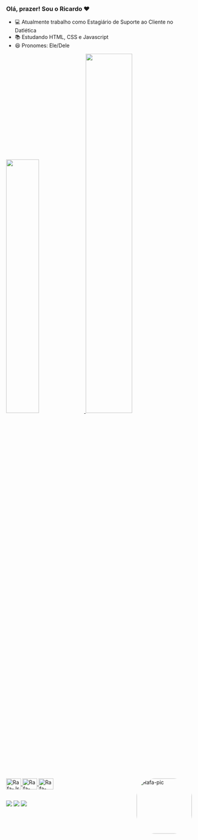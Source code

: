 ### Olá, prazer! Sou o Ricardo ❤

- 💻 Atualmente trabalho como Estagiário de Suporte ao Cliente no Datlética
- 📚 Estudando HTML, CSS e Javascript
- 😆 Pronomes: Ele/Dele

<div align="left">
  <a href="https://github.com/RicardooFilho">
  <img width="42%" src="https://github-readme-stats.vercel.app/api?username=RicardooFilho&show_icons=true&theme=maroongold&include_all_commits=true&count_private=true"/>
  <img width="50%" src="https://github-readme-stats.vercel.app/api/top-langs/?username=RicardooFilho&layout=compact&langs_count=7&theme=maroongold"/>
</div>
  
<div style="display: inline_block"><br>
  <img align="center" alt="Rafa-Js" height="30" width="40" src="https://cdn.jsdelivr.net/gh/devicons/devicon/icons/javascript/javascript-original.svg">
  <img align="center" alt="Rafa-HTML" height="30" width="40" src="https://cdn.jsdelivr.net/gh/devicons/devicon/icons/html5/html5-original.svg">
  <img align="center" alt="Rafa-CSS" height="30" width="40" src="https://cdn.jsdelivr.net/gh/devicons/devicon/icons/css3/css3-original.svg">
  <img align="right" alt="Rafa-pic" height="150" style="border-radius:50px;" src="https://i.ytimg.com/vi/xVGslqS9_bE/maxresdefault.jpg">
</div>
  
  ##
 
<div> 
  <a href="https://instagram.com/ricardo_tagami" target="_blank"><img src="https://img.shields.io/badge/-Instagram-%23E4405F?style=for-the-badge&logo=instagram&logoColor=white" target="_blank"></a>
  <a href = "mailto:ricardo.tagami17@gmail.com"><img src="https://img.shields.io/badge/-Gmail-%23333?style=for-the-badge&logo=gmail&logoColor=white" target="_blank"></a>
  <a href="https://www.linkedin.com/in/ricardo-francisco2710" target="_blank"><img src="https://img.shields.io/badge/-LinkedIn-%230077B5?style=for-the-badge&logo=linkedin&logoColor=white" target="_blank"></a> 
 </div>
 

